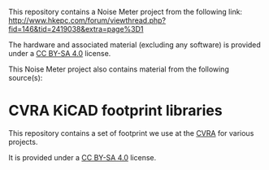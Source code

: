 This repository contains a Noise Meter project from the following link:
http://www.hkepc.com/forum/viewthread.php?fid=146&tid=2419038&extra=page%3D1

The hardware and associated material (excluding any software) is provided under a [CC BY-SA 4.0](https://creativecommons.org/licenses/by-sa/4.0/) license.


This Noise Meter project also contains material from the following source(s):


# CVRA KiCAD footprint libraries

This repository contains a set of footprint we use at the [CVRA](http://cvra.ch) for various projects.

It is provided under a [CC BY-SA 4.0](https://creativecommons.org/licenses/by-sa/4.0/) license.
